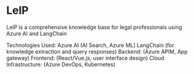 # LeIP
LeIP is a comprehensive knowledge base for legal professionals using Azure AI and LangChain

Technologies Used:
Azure AI (AI Search, Azure ML)
LangChain (for knowledge extraction and query responses)
Backend: (Azure APIM, App gateway)
Frontend: (React/Vue.js, user interface design)
Cloud Infrastructure: (Azure DevOps, Kubernetes)
